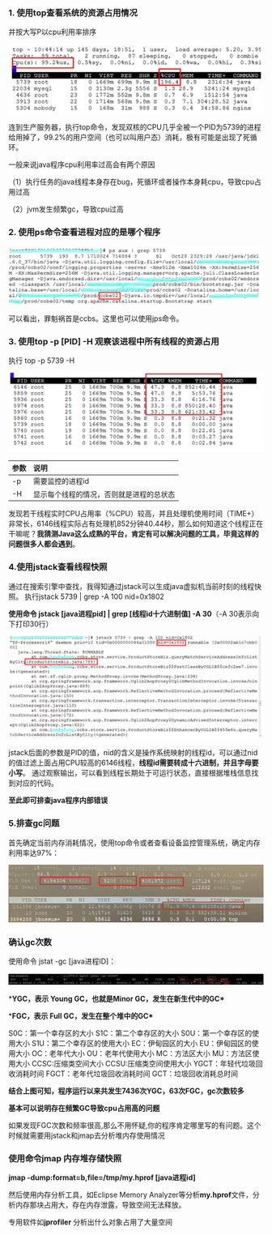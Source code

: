### 1. 使用top查看系统的资源占用情况

并按大写P以cpu利用率排序

![image-20230913105712763](java进程cpu占用过高怎么排查.assets/image-20230913105712763.png)

连到生产服务器，执行top命令，发现双核的CPU几乎全被一个PID为5739的进程给用掉了，99.2%的用户空间（也可以叫用户态）消耗，极有可能是出现了死循环。

一般来说java程序cpu利用率过高会有两个原因

（1）执行任务的java线程本身存在bug，死循环或者操作本身耗cpu，导致cpu占用过高

（2）jvm发生频繁gc，导致cpu过高

### 2. 使用ps命令查看进程对应的是哪个程序

![image-20230913110052591](java进程cpu占用过高怎么排查.assets/image-20230913110052591.png)

可以看出，罪魁祸首是ccbs。这里也可以使用jps命令。

### 3. 使用top -p [PID] -H 观察该进程中所有线程的资源占用

执行 top -p 5739 -H

![image-20230913110121818](java进程cpu占用过高怎么排查.assets/image-20230913110121818.png)

| 参数 | 说明                                     |
| :--- | :--------------------------------------- |
| -p   | 需要监控的进程id                         |
| -H   | 显示每个线程的情况，否则就是进程的总状态 |

发现若干线程实时CPU占用率（%CPU）较高，并且处理机使用时间（TIME+）非常长，6146线程实际占有处理机852分钟40.44秒，那么如何知道这个线程正在干嘛呢？**我猜测Java这么成熟的平台，肯定有可以解决问题的工具，毕竟这样的问题很多人都会遇到**。

### 4.使用jstack查看线程快照

通过在搜索引擎中查找，我得知通过jstack可以生成java虚拟机当前时刻的线程快照。
执行jstack 5739 | grep -A 100 nid=0x1802

**使用命令 jstack [java进程pid] | grep [线程id十六进制值] -A 30**（-A 30表示向下打印30行）

![image-20230913110217432](java进程cpu占用过高怎么排查.assets/image-20230913110217432.png)

jstack后面的参数是PID的值，nid的含义是操作系统映射的线程id，可以通过nid的值过滤上面占用CPU较高的6146线程，**线程id需要转成十六进制，并且字母要小写**。
通过观察输出，可以看到线程长期处于可运行状态，直接根据堆栈信息找到对应的代码。

**至此即可排查java程序内部错误**





### 5.排查gc问题

首先确定当前内存消耗情况，使用top命令或者查看设备监控管理系统，确定内存利用率达97%：

![image-20230913110953847](java进程cpu占用过高怎么排查.assets/image-20230913110953847.png)



### 确认gc次数

使用命令 jstat -gc [java进程ID]：

![image-20230913111401704](java进程cpu占用过高怎么排查.assets/image-20230913111401704.png)

***YGC，表示 Young GC，也就是Minor GC，发生在新生代中的GC\***

***FGC，表示 Full GC，发生在整个堆中的GC\***



S0C：第一个幸存区的大小
S1C：第二个幸存区的大小
S0U：第一个幸存区的使用大小
S1U：第二个幸存区的使用大小
EC：伊甸园区的大小
EU：伊甸园区的使用大小
OC：老年代大小
OU：老年代使用大小
MC：方法区大小
MU：方法区使用大小
CCSC:压缩类空间大小
CCSU:压缩类空间使用大小
YGCT：年轻代垃圾回收消耗时间
FGCT：老年代垃圾回收消耗时间
GCT：垃圾回收消耗总时间 

**结合上图可知，程序运行以来共发生7436次YGC，63次FGC，gc次数较多**

**基本可以说明存在频繁GC导致cpu占用高的问题**

如果发现FGC次数和频率很高,那么不用怀疑,你的程序肯定哪里写的有问题。这个时候就需要用jstack和jmap去分析堆内存使用情况

### 使用命令**jmap** 内存堆存储快照

**jmap -dump:format=b,file=/tmp/my.hprof [java进程id]**



然后使用内存分析工具，如Eclipse Memory Analyzer等分析**my.hprof**文件，分析内存那块占用大，存在内存泄露，导致空间无法释放。

专用软件如**jprofiler** 分析出什么对象占用了大量空间